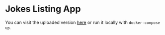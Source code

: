 # Jokes Listing App

You can visit the uploaded version [here](https://jokes-listing.vercel.app/jokes) or run it locally with `docker-compose up`.
